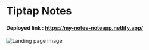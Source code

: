 # Tiptap Notes

#### Deployed link : https://my-notes-noteapp.netlify.app/

![Landing page image](https://user-images.githubusercontent.com/64985447/163582085-b7f8f188-2384-40e7-a897-c911de88a64c.png)
